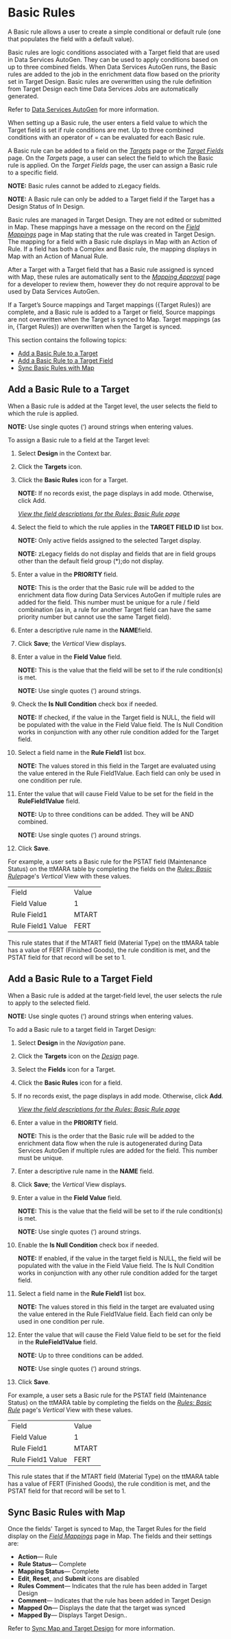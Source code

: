 # Basic Rules

A Basic rule allows a user to create a simple conditional or default
rule (one that populates the field with a default value).

Basic rules are logic conditions associated with a Target field that are
used in Data Services AutoGen. They can be used to apply conditions
based on up to three combined fields. When Data Services AutoGen runs,
the Basic rules are added to the job in the enrichment data flow based
on the priority set in Target Design. Basic rules are overwritten using
the rule definition from Target Design each time Data Services Jobs are
automatically generated.

Refer to [Data Services
AutoGen](../../Data_Services_AutoGen/Data_Services_Automation.htm) for
more information.

When setting up a Basic rule, the user enters a field value to which the
Target field is set if rule conditions are met. Up to three combined
conditions with an operator of = can be evaluated for each Basic rule.

A Basic rule can be added to a field on the
[*Targets*](../Page_Desc/Targets_H_Design.htm) page or the *[Target
Fields](../Page_Desc/Target_Fields_H_Target_Design.htm)* page. On the
<span style="font-style: italic;">Targets</span> page, a user can select
the field to which the Basic rule is applied. On the
<span style="font-style: italic;">Target Fields</span> page, the user
can assign a Basic rule to a specific field.

<span style="font-weight: bold;">NOTE:</span> Basic rules cannot be
added to zLegacy fields.

**NOTE:** A Basic rule can only be added to a Target field if the Target
has a Design Status of In Design.

Basic rules are managed in Target Design. They are not edited or
submitted in Map. These mappings have a message on the record on the
<span style="font-style: italic;">[Field
Mappings](../../Map/Page_Desc/Field_Mappings_H.htm)</span> page in Map
stating that the rule was created in Target Design. The mapping for a
field with a Basic rule displays in Map with an Action of Rule. If a
field has both a Complex and Basic rule, the mapping displays in Map
with an Action of Manual Rule.

After a Target with a Target field that has a Basic rule assigned is
synced with Map, these rules are automatically sent to the
<span style="font-style: italic;">[Mapping
Approval](../../Map/Page_Desc/Mapping_Approval_H.htm)</span> page for a
developer to review them, however they do not require approval to be
used by Data Services AutoGen.

If a Target’s Source mappings and Target mappings ({Target Rules}) are
complete, and a Basic rule is added to a Target or field, Source
mappings are not overwritten when the Target is synced to Map. Target
mappings (as in, {Target Rules}) are overwritten when the Target is
synced.

This section contains the following topics:

  - [Add a Basic Rule to a Target](#Add)
  - [Add a Basic Rule to a Target Field](#Add2)
  - [Sync Basic Rules with Map](#Sync)

## <span id="Add"></span>Add a Basic Rule to a Target

When a Basic rule is added at the Target level, the user selects the
field to which the rule is applied.

<span style="font-weight: bold;">NOTE:</span> Use single quotes (‘)
around strings when entering values.

To assign a Basic rule to a field at the Target level:

1.  Select **Design** in the Context bar.

2.  Click the **Targets** icon.

3.  Click the **Basic Rules** icon for a Target.
    
    **NOTE:** If no records exist, the page displays in add mode.
    Otherwise, click Add.
    
    *[View the field descriptions for the Rules: Basic Rule
    page](../Page_Desc/Rules_Basic_Rule_H.htm)*

4.  Select the field to which the rule applies in the **TARGET FIELD
    ID** list box.
    
    **NOTE:** Only active fields assigned to the selected Target
    display.
    
    **NOTE:** zLegacy fields do not display and fields that are in field
    groups other than the default field group (\*);do not display.

5.  Enter a value in the **PRIORITY** field.
    
    <span style="font-weight: bold;">NOTE:</span> This is the order that
    the Basic rule will be added to the enrichment data flow during Data
    Services AutoGen if multiple rules are added for the field. This
    number must be unique for a rule / field combination (as in, a rule
    for another Target field can have the same priority number but
    cannot use the same Target field).

6.  Enter a descriptive rule name in the
    <span style="font-weight: bold;">NAME</span>field.

7.  Click **Save**; the *Vertical* View displays.

8.  Enter a value in the **Field Value** field.
    
    **NOTE:** This is the value that the field will be set to if the
    rule condition(s) is met.
    
    **NOTE:** Use single quotes (‘) around strings.

9.  Check the <span style="font-weight: bold;">Is Null Condition</span>
    check box if needed.
    
    <span style="font-weight: bold;">NOTE:</span> If checked, if the
    value in the Target field is NULL, the field will be populated with
    the value in the Field Value field. The Is Null Condition works in
    conjunction with any other rule condition added for the Target
    field.

10. Select a field name in the **Rule Field1** list box.
    
    <span style="font-weight: bold;">NOTE:</span> The values stored in
    this field in the Target are evaluated using the value entered in
    the Rule Field1Value. Each field can only be used in one condition
    per rule.

11. Enter the value that will cause Field Value to be set for the field
    in the **RuleField1Value** field.
    
    <span style="font-weight: bold;">NOTE:</span> Up to three conditions
    can be added. They will be AND combined.
    
    <span style="font-weight: bold;">NOTE:</span> Use single quotes (‘)
    around strings.

12. Click **Save**.

For example, a user sets a Basic rule for the PSTAT field (Maintenance
Status) on the ttMARA table by completing the fields on the
<span style="font-style: italic;">[Rules: Basic
Rule](../Page_Desc/Rules_Basic_Rule_H.htm)</span>page's
<span style="font-style: italic;">Vertical</span> View with these
values.

|                   |       |
| ----------------- | ----- |
| Field             | Value |
| Field Value       | 1     |
| Rule Field1       | MTART |
| Rule Field1 Value | FERT  |

This rule states that if the MTART field (Material Type) on the ttMARA
table has a value of FERT (Finished Goods), the rule condition is met,
and the PSTAT field for that record will be set to 1.

## <span id="Add2"></span>Add a Basic Rule to a Target Field

When a Basic rule is added at the target-field level, the user selects
the rule to apply to the selected field.

<span style="font-weight: bold;">NOTE:</span> Use single quotes (‘)
around strings when entering values.

To add a Basic rule to a target field in Target Design:

1.  Select **Design** in the
    <span style="font-style: italic;">Navigation</span> pane.

2.  Click the **Targets** icon on the
    *[Design](../Page_Desc/Design.htm)* page.

3.  Select the **Fields** icon for a Target.

4.  Click the **Basic Rules** icon for a field.

5.  If no records exist, the page displays in add mode. Otherwise, click
    **Add**.
    
    *[View the field descriptions for the Rules: Basic
    Rule page](../Page_Desc/Rules_Basic_Rule_H.htm)*

6.  Enter a value in the **PRIORITY** field.
    
    **NOTE:** This is the order that the Basic rule will be added to the
    enrichment data flow when the rule is autogenerated during Data
    Services AutoGen if multiple rules are added for the field. This
    number must be unique.

7.  Enter a descriptive rule name in the
    <span style="font-weight: bold;">NAME</span> field.

8.  Click **Save**; the *Vertical* View displays.

9.  Enter a value in the **Field Value** field.
    
    **NOTE:** This is the value that the field will be set to if the
    rule condition(s) is met.
    
    **NOTE:** Use single quotes (‘) around strings.

10. <span>Enable the </span><span style="font-weight: bold;">Is Null
    Condition</span><span> check box if needed</span>.
    
    **NOTE:** If enabled, if the value in the target field is NULL, the
    field will be populated with the value in the Field Value field. The
    Is Null Condition works in conjunction with any other rule condition
    added for the target field.

11. Select a field name in the <span style="font-weight: bold;">Rule
    Field1</span> list box.
    
    **NOTE:** The values stored in this field in the target are
    evaluated using the value entered in the Rule Field1Value field.
    Each field can only be used in one condition per rule.

12. Enter the value that will cause the Field Value field to be set for
    the field in the
    <span style="font-weight: bold;">RuleField1Value</span> field.
    
    **NOTE:** Up to three conditions can be added.
    
    **NOTE:** Use single quotes (‘) around strings.

13. Click <span style="font-weight: bold;">Save</span>.

For example, a user sets a Basic rule for the PSTAT field (Maintenance
Status) on the ttMARA table by completing the fields on the
<span style="font-style: italic;">[Rules: Basic
Rule](../Page_Desc/Rules_Basic_Rule_H.htm)</span> page's
<span style="font-style: italic;">Vertical</span> View with these
values.

|                   |       |
| ----------------- | ----- |
| Field             | Value |
| Field Value       | 1     |
| Rule Field1       | MTART |
| Rule Field1 Value | FERT  |

This rule states that if the MTART field (Material Type) on the ttMARA
table has a value of FERT (Finished Goods), the rule condition is met,
and the PSTAT field for that record will be set to 1.

## <span id="Sync"></span>Sync Basic Rules with Map

Once the fields' Target is synced to Map, the Target Rules for the field
display on the <span style="font-style: italic;">[Field
Mappings](../../Map/Page_Desc/Field_Mappings_H.htm)</span> page in Map.
The fields and their settings are:

  - <span style="font-weight: bold;">Action</span>— Rule
  - <span style="font-weight: bold;">Rule Status</span>— Complete
  - <span style="font-weight: bold;">Mapping Status</span>— Complete
  - <span style="font-weight: bold;">Edit</span>,
    <span style="font-weight: bold;">Reset</span>, and
    <span style="font-weight: bold;">Submit</span> icons are disabled
  - <span style="font-weight: bold;">Rules Comment</span>— Indicates
    that the rule has been added in Target Design
  - <span style="font-weight: bold;">Comment</span>— Indicates that the
    rule has been added in Target Design
  - <span style="font-weight: bold;">Mapped On</span>— Displays the date
    that the target was synced
  - <span style="font-weight: bold;">Mapped By</span>— Displays Target
    Design..

Refer to [Sync Map and Target Design](Sync_Map_and_Target_Design_TD.htm)
for more information.
